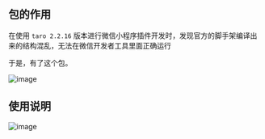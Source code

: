 ## 包的作用
在使用 `taro 2.2.16` 版本进行微信小程序插件开发时，发现官方的脚手架编译出来的结构混乱，无法在微信开发者工具里面正确运行

于是，有了这个包。

![image](https://s3.us-west-2.amazonaws.com/secure.notion-static.com/dcbc2f3b-b032-42f1-be2c-647fcf7eb363/Untitled.png?X-Amz-Algorithm=AWS4-HMAC-SHA256&X-Amz-Credential=AKIAT73L2G45O3KS52Y5%2F20210226%2Fus-west-2%2Fs3%2Faws4_request&X-Amz-Date=20210226T133547Z&X-Amz-Expires=86400&X-Amz-Signature=cff6bfa3d11ca977f744038091e0331afbfa995f58bd317fdd838980be0aa734&X-Amz-SignedHeaders=host&response-content-disposition=filename%20%3D%22Untitled.png%22)

## 使用说明
![image](https://s3.us-west-2.amazonaws.com/secure.notion-static.com/24089e33-11e0-4df6-aa6a-e90bb76133fd/carbon_%2816%29.png?X-Amz-Algorithm=AWS4-HMAC-SHA256&X-Amz-Credential=AKIAT73L2G45O3KS52Y5%2F20210226%2Fus-west-2%2Fs3%2Faws4_request&X-Amz-Date=20210226T134508Z&X-Amz-Expires=86400&X-Amz-Signature=44be16107e7f3d9a1f8d4a36d22f37d0f8c8cdbbb90f25d2ad96d7b4c9825133&X-Amz-SignedHeaders=host&response-content-disposition=filename%20%3D%22carbon_%2816%29.png%22)
